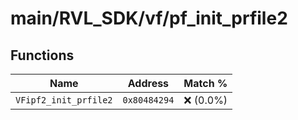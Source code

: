 # main/RVL_SDK/vf/pf_init_prfile2

## Functions

| Name | Address | Match % |
|------|---------|---------|
| `VFipf2_init_prfile2` | `0x80484294` | :x: (0.0%) |